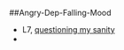 ##Angry-Dep-Falling-Mood
* L7, [questioning my sanity](https://www.youtube.com/watch?v=QSS6Ng2KU_A)
*
